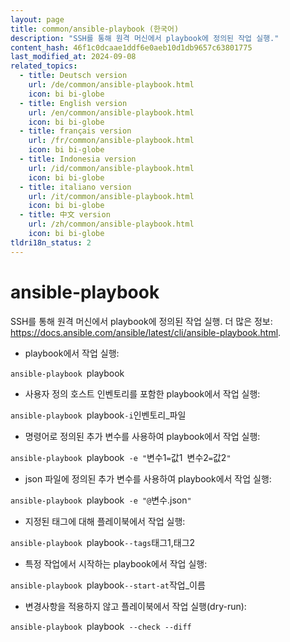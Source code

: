 ```yaml
---
layout: page
title: common/ansible-playbook (한국어)
description: "SSH를 통해 원격 머신에서 playbook에 정의된 작업 실행."
content_hash: 46f1c0dcaae1ddf6e0aeb10d1db9657c63801775
last_modified_at: 2024-09-08
related_topics:
  - title: Deutsch version
    url: /de/common/ansible-playbook.html
    icon: bi bi-globe
  - title: English version
    url: /en/common/ansible-playbook.html
    icon: bi bi-globe
  - title: français version
    url: /fr/common/ansible-playbook.html
    icon: bi bi-globe
  - title: Indonesia version
    url: /id/common/ansible-playbook.html
    icon: bi bi-globe
  - title: italiano version
    url: /it/common/ansible-playbook.html
    icon: bi bi-globe
  - title: 中文 version
    url: /zh/common/ansible-playbook.html
    icon: bi bi-globe
tldri18n_status: 2
---
```

# ansible-playbook

SSH를 통해 원격 머신에서 playbook에 정의된 작업 실행.
더 많은 정보: <https://docs.ansible.com/ansible/latest/cli/ansible-playbook.html>.

- playbook에서 작업 실행:

`ansible-playbook `<span class="tldr-var badge badge-pill bg-dark-lm bg-white-dm text-white-lm text-dark-dm font-weight-bold">playbook</span>

- 사용자 정의 호스트 인벤토리를 포함한 playbook에서 작업 실행:

`ansible-playbook `<span class="tldr-var badge badge-pill bg-dark-lm bg-white-dm text-white-lm text-dark-dm font-weight-bold">playbook</span>` -i `<span class="tldr-var badge badge-pill bg-dark-lm bg-white-dm text-white-lm text-dark-dm font-weight-bold">인벤토리_파일</span>

- 명령어로 정의된 추가 변수를 사용하여 playbook에서 작업 실행:

`ansible-playbook `<span class="tldr-var badge badge-pill bg-dark-lm bg-white-dm text-white-lm text-dark-dm font-weight-bold">playbook</span>` -e "`<span class="tldr-var badge badge-pill bg-dark-lm bg-white-dm text-white-lm text-dark-dm font-weight-bold">변수1</span>`=`<span class="tldr-var badge badge-pill bg-dark-lm bg-white-dm text-white-lm text-dark-dm font-weight-bold">값1</span>` `<span class="tldr-var badge badge-pill bg-dark-lm bg-white-dm text-white-lm text-dark-dm font-weight-bold">변수2</span>`=`<span class="tldr-var badge badge-pill bg-dark-lm bg-white-dm text-white-lm text-dark-dm font-weight-bold">값2</span>`"`

- json 파일에 정의된 추가 변수를 사용하여 playbook에서 작업 실행:

`ansible-playbook `<span class="tldr-var badge badge-pill bg-dark-lm bg-white-dm text-white-lm text-dark-dm font-weight-bold">playbook</span>` -e "@`<span class="tldr-var badge badge-pill bg-dark-lm bg-white-dm text-white-lm text-dark-dm font-weight-bold">변수.json</span>`"`

- 지정된 태그에 대해 플레이북에서 작업 실행:

`ansible-playbook `<span class="tldr-var badge badge-pill bg-dark-lm bg-white-dm text-white-lm text-dark-dm font-weight-bold">playbook</span>` --tags `<span class="tldr-var badge badge-pill bg-dark-lm bg-white-dm text-white-lm text-dark-dm font-weight-bold">태그1,태그2</span>

- 특정 작업에서 시작하는 playbook에서 작업 실행:

`ansible-playbook `<span class="tldr-var badge badge-pill bg-dark-lm bg-white-dm text-white-lm text-dark-dm font-weight-bold">playbook</span>` --start-at `<span class="tldr-var badge badge-pill bg-dark-lm bg-white-dm text-white-lm text-dark-dm font-weight-bold">작업_이름</span>

- 변경사항을 적용하지 않고 플레이북에서 작업 실행(dry-run):

`ansible-playbook `<span class="tldr-var badge badge-pill bg-dark-lm bg-white-dm text-white-lm text-dark-dm font-weight-bold">playbook</span>` --check --diff`
